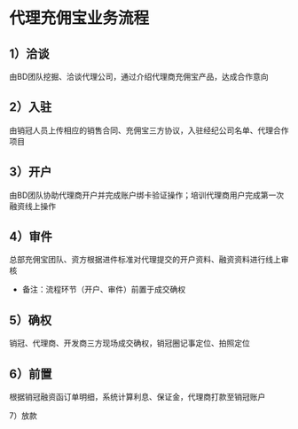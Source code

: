 # 代理充佣宝业务流程

## 1）洽谈

由BD团队挖掘、洽谈代理公司，通过介绍代理商充佣宝产品，达成合作意向

## 2）入驻

由销冠人员上传相应的销售合同、充佣宝三方协议，入驻经纪公司名单、代理合作项目

## 3）开户

由BD团队协助代理商开户并完成账户绑卡验证操作；培训代理商用户完成第一次融资线上操作

## 4）审件

总部充佣宝团队、资方根据进件标准对代理提交的开户资料、融资资料进行线上审核

* 备注：流程环节（开户、审件）前置于成交确权

## 5）确权

销冠、代理商、开发商三方现场成交确权，销冠圈记事定位、拍照定位

## 6）前置

根据销冠融资函订单明细，系统计算利息、保证金，代理商打款至销冠账户

7）放款


